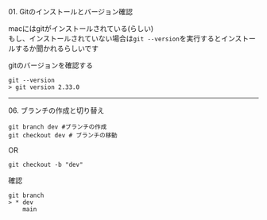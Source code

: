 01\. Gitのインストールとバージョン確認

macにはgitがインストールされている(らしい)  
もし、インストールされていない場合は`git --version`を実行するとインストールするか聞かれるらしいです

gitのバージョンを確認する
```
git --version
> git version 2.33.0
```

---

06\. ブランチの作成と切り替え  

```
git branch dev #ブランチの作成
git checkout dev # ブランチの移動
```
OR
```
git checkout -b "dev"
```
確認
```
git branch
> * dev
    main
```
